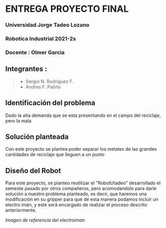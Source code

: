 # ENTREGA PROYECTO FINAL

### Universidad Jorge Tadeo Lozano 
### Robotica Industrial 2021-2s
### Docente : Olmer Garcia
## Integrantes :
> - Sergio N. Rodríguez F.
> - Andres F. Patiño 
## Identificación del problema
Dado la alta demanda que se esta presentando en el campo del reciclaje, pero la mala 
## Solución planteada
Con este proyecto se plantea poder separar los metales de las grandes cantidades de reciclaje que lleguen a un punto 
## Diseño del Robot 
Para este proyecto, se planteo reutilizar el "RobotUtadeo" desarrollado el semeste pasado por otros compañeros, pero acomodandolo para darle solución a nuestro problema planteado, es decir, que haremos una modificación en su gripper para que de esta manera podamos incluir un electro imán, y este será encargado de realizar el proceso descrito anteriormente. 

*Imagen de referencia del electroiman* 


